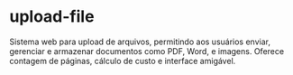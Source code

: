 # upload-file
Sistema web para upload de arquivos, permitindo aos usuários enviar, gerenciar e armazenar documentos como PDF, Word, e imagens. Oferece contagem de páginas, cálculo de custo e interface amigável.

